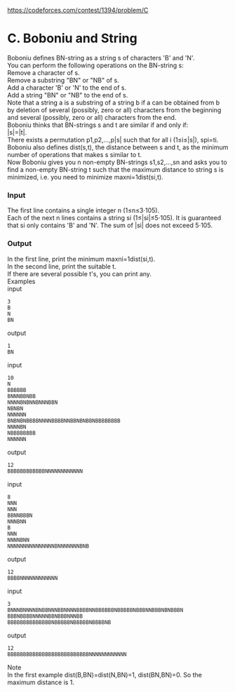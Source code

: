 https://codeforces.com/contest/1394/problem/C
# C. Boboniu and String
Boboniu defines BN-string as a string s of characters 'B' and 'N'.<br>
You can perform the following operations on the BN-string s:<br>
Remove a character of s.<br>
Remove a substring "BN" or "NB" of s.<br>
Add a character 'B' or 'N' to the end of s.<br>
Add a string "BN" or "NB" to the end of s.<br>
Note that a string a is a substring of a string b if a can be obtained from b by deletion of several (possibly, zero or all) characters from the beginning and several (possibly, zero or all) characters from the end.<br>
Boboniu thinks that BN-strings s and t are similar if and only if:<br>
|s|=|t|.<br>
There exists a permutation p1,p2,…,p|s| such that for all i (1≤i≤|s|), spi=ti.<br>
Boboniu also defines dist(s,t), the distance between s and t, as the minimum number of operations that makes s similar to t.<br>
Now Boboniu gives you n non-empty BN-strings s1,s2,…,sn and asks you to find a non-empty BN-string t such that the maximum distance to string s is minimized, i.e. you need to minimize maxni=1dist(si,t).<br>
### Input<br>
The first line contains a single integer n (1≤n≤3⋅105).<br>
Each of the next n lines contains a string si (1≤|si|≤5⋅105). It is guaranteed that si only contains 'B' and 'N'. The sum of |si| does not exceed 5⋅105.<br>
### Output<br>
In the first line, print the minimum maxni=1dist(si,t).<br>
In the second line, print the suitable t.<br>
If there are several possible t's, you can print any.<br>
Examples<br>
input<br>
```
3
B
N
BN
```
output<br>
```
1
BN
```
input<br>
```
10
N
BBBBBB
BNNNBBNBB
NNNNBNBNNBNNNBBN
NBNBN
NNNNNN
BNBNBNBBBBNNNNBBBBNNBBNBNBBNBBBBBBBB
NNNNBN
NBBBBBBBB
NNNNNN
```
output<br>
```
12
BBBBBBBBBBBBNNNNNNNNNNNN
```
input<br>
```
8
NNN
NNN
BBNNBBBN
NNNBNN
B
NNN
NNNNBNN
NNNNNNNNNNNNNNNBNNNNNNNBNB
```
output<br>
```
12
BBBBNNNNNNNNNNNN
```
input<br>
```
3
BNNNBNNNNBNBBNNNBBNNNNBBBBNNBBBBBBNBBBBBNBBBNNBBBNBNBBBN
BBBNBBBBNNNNNBBNBBBNNNBB
BBBBBBBBBBBBBBNBBBBBNBBBBBNBBBBNB
```
output<br>
```
12
BBBBBBBBBBBBBBBBBBBBBBBBBBNNNNNNNNNNNN
```
Note<br>
In the first example dist(B,BN)=dist(N,BN)=1, dist(BN,BN)=0. So the maximum distance is 1.<br>

